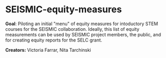 # SEISMIC-equity-measures
**Goal**: Piloting an initial "menu" of equity measures for intoductory STEM courses for the SEISMIC collaboration. Ideally, this list of equity measurements can be used by SEISMIC project members, the public, and for creating equity reports for the SELC grant.  

**Creators:** Victoria Farrar, Nita Tarchinski
